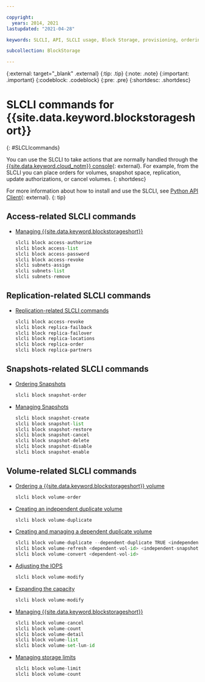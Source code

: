 ```yaml
---

copyright:
  years: 2014, 2021
lastupdated: "2021-04-28"

keywords: SLCLI, API, SLCLI usage, Block Storage, provisioning, ordering, managing

subcollection: BlockStorage

---
```

{:external: target="_blank" .external}
{:tip: .tip}
{:note: .note}
{:important: .important}
{:codeblock: .codeblock}
{:pre: .pre}
{:shortdesc: .shortdesc}

# SLCLI commands for {{site.data.keyword.blockstorageshort}}
{: #SLCLIcommands}

You can use the SLCLI to take actions that are normally handled through the [{{site.data.keyword.cloud_notm}} console](https://{DomainName}/){: external}. For example, from the SLCLI you can place orders for volumes, snapshot space, replication, update authorizations, or cancel volumes.
{: shortdesc}

For more information about how to install and use the SLCLI, see [Python API Client](https://softlayer-python.readthedocs.io/en/latest/cli/){: external}.
{: tip}

## Access-related SLCLI commands
* [Managing {{site.data.keyword.blockstorageshort}}](/docs/BlockStorage?topic=BlockStorage-managingstorage)  
   ```python
   slcli block access-authorize
   slcli block access-list
   slcli block access-password
   slcli block access-revoke
   slcli subnets-assign
   slcli subnets-list
   slcli subnets-remove
   ```

## Replication-related SLCLI commands

* [Replication-related SLCLI commands](/docs/BlockStorage?topic=BlockStorage-replication)
   ```python
   slcli block access-revoke
   slcli block replica-failback
   slcli block replica-failover
   slcli block replica-locations
   slcli block replica-order
   slcli block replica-partners
   ```

## Snapshots-related SLCLI commands

* [Ordering Snapshots](/docs/BlockStorage?topic=BlockStorage-orderingsnapshots#ordersnapshotSLCLI)
    ```python
   slcli block snapshot-order
    ```

* [Managing Snapshots](/docs/BlockStorage?topic=BlockStorage-managingSnapshots)
   ```python
   slcli block snapshot-create
   slcli block snapshot-list
   slcli block snapshot-restore
   slcli block snapshot-cancel
   slcli block snapshot-delete
   slcli block snapshot-disable
   slcli block snapshot-enable
   ```

## Volume-related SLCLI commands

* [Ordering a {{site.data.keyword.blockstorageshort}} volume](/docs/BlockStorage?topic=BlockStorage-orderingBlockStorage#orderingthroughCLI)
   ```python
   slcli block volume-order
   ```

* [Creating an independent duplicate volume](/docs/BlockStorage?topic=BlockStorage-duplicatevolume)
    ```python
   slcli block volume-duplicate
   ```

* [Creating and managing a dependent duplicate volume](/docs/BlockStorage?topic=BlockStorage-dependentduplicate)
   ```python
   slcli block volume-duplicate --dependent-duplicate TRUE <independent-vol-id>
   slcli block volume-refresh <dependent-vol-id> <independent-snapshot-id>
   slcli block volume-convert <dependent-vol-id>
   ```

* [Adjusting the IOPS](/docs/BlockStorage?topic=BlockStorage-adjustingIOPS)
   ```python
   slcli block volume-modify
   ```

* [Expanding the capacity](/docs/BlockStorage?topic=BlockStorage-expandingcapacity)
   ```python
   slcli block volume-modify
   ```
  
* [Managing {{site.data.keyword.blockstorageshort}}](/docs/BlockStorage?topic=BlockStorage-managingstorage)  
   ```python
   slcli block volume-cancel
   slcli block volume-count
   slcli block volume-detail
   slcli block volume-list
   slcli block volume-set-lun-id
   ```

* [Managing storage limits](/docs/BlockStorage?topic=BlockStorage-managingstoragelimits)  
   ```python
   slcli block volume-limit
   slcli block volume-count
   ```

